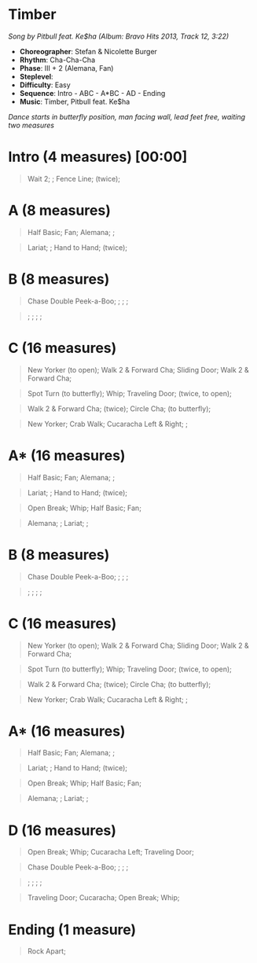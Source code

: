 # Timber
*Song by Pitbull feat. Ke$ha (Album: Bravo Hits 2013, Track 12, 3:22)*

* **Choreographer**: Stefan & Nicolette Burger
* **Rhythm**: Cha-Cha-Cha
* **Phase**: III + 2 (Alemana, Fan)
* **Steplevel**:
* **Difficulty**: Easy
* **Sequence**: Intro - ABC - A*BC - AD - Ending
* **Music**: Timber, Pitbull feat. Ke$ha

*Dance starts in butterfly position, man facing wall, lead feet free, waiting two measures*

# Intro (4 measures) [00:00]

> Wait 2; ; Fence Line; (twice);

# A (8 measures)

> Half Basic; Fan; Alemana; ;

> Lariat; ; Hand to Hand; (twice);

# B (8 measures)

> Chase Double Peek-a-Boo; ; ; ;

> ; ; ; ;

# C (16 measures)

> New Yorker (to open); Walk 2 & Forward Cha; Sliding Door; Walk 2 & Forward Cha;

> Spot Turn (to butterfly); Whip; Traveling Door; (twice, to open);

> Walk 2 & Forward Cha; (twice); Circle Cha; (to butterfly);

> New Yorker; Crab Walk; Cucaracha Left & Right; ;

# A* (16 measures)

> Half Basic; Fan; Alemana; ;

> Lariat; ; Hand to Hand; (twice);

> Open Break; Whip; Half Basic; Fan;

> Alemana; ; Lariat; ;

# B (8 measures)

> Chase Double Peek-a-Boo; ; ; ;

> ; ; ; ;

# C (16 measures)

> New Yorker (to open); Walk 2 & Forward Cha; Sliding Door; Walk 2 & Forward Cha;

> Spot Turn (to butterfly); Whip; Traveling Door; (twice, to open);

> Walk 2 & Forward Cha; (twice); Circle Cha; (to butterfly);

> New Yorker; Crab Walk; Cucaracha Left & Right; ;

# A* (16 measures)

> Half Basic; Fan; Alemana; ;

> Lariat; ; Hand to Hand; (twice);

> Open Break; Whip; Half Basic; Fan;

> Alemana; ; Lariat; ;

# D (16 measures)

> Open Break; Whip; Cucaracha Left; Traveling Door;

> Chase Double Peek-a-Boo; ; ; ;

> ; ; ; ;

> Traveling Door; Cucaracha; Open Break; Whip;

# Ending (1 measure)

> Rock Apart;